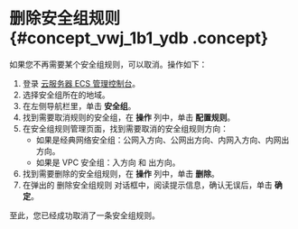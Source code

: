# 删除安全组规则 {#concept_vwj_1b1_ydb .concept}

如果您不再需要某个安全组规则，可以取消。操作如下：

1.  登录 [云服务器 ECS 管理控制台](https://ecs.console.aliyun.com/#/home)。
2.  选择安全组所在的地域。
3.  在左侧导航栏里，单击 **安全组**。
4.  找到需要取消规则的安全组，在 **操作** 列中，单击 **配置规则**。
5.  在安全组规则管理页面，找到需要取消的安全组规则方向：
    -   如果是经典网络安全组：公网入方向、公网出方向、内网入方向、内网出方向。
    -   如果是 VPC 安全组：入方向 和 出方向。
6.  找到需要删除的安全组规则，在 **操作** 列中，单击 **删除**。
7.  在弹出的 删除安全组规则 对话框中，阅读提示信息，确认无误后，单击 **确定**。

至此，您已经成功取消了一条安全组规则。

